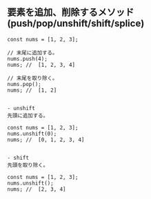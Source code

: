 ## 要素を追加、削除するメソッド(push/pop/unshift/shift/splice)
```
const nums = [1, 2, 3];

// 末尾に追加する。
nums.push(4);
nums; //  [1, 2, 3, 4]

// 末尾を取り除く。
nums.pop();
nums; //  [1, 2]


- unshift
先頭に追加する。

const nums = [1, 2, 3];
nums.unshift(0);
nums; //  [0, 1, 2, 3, 4]


- shift
先頭を取り除く。

const nums = [1, 2, 3];
nums.unshift();
nums; //  [2, 3, 4]
```
